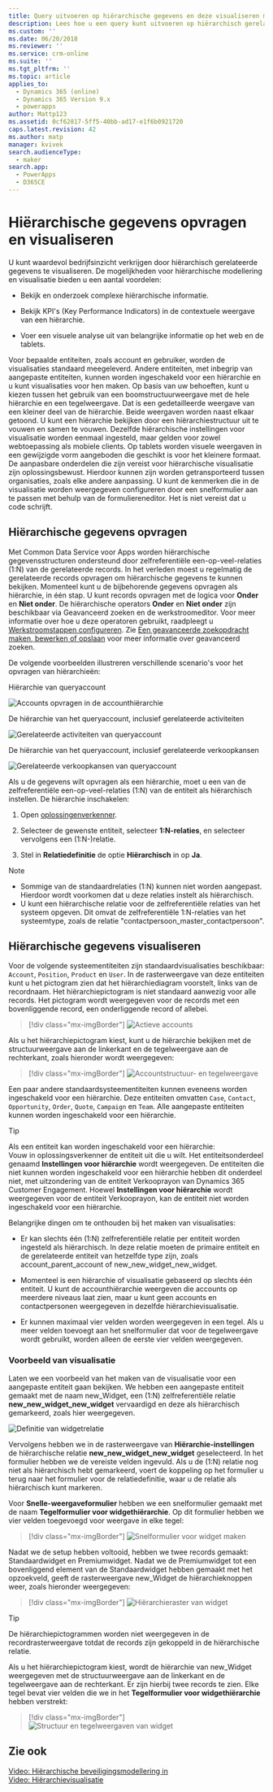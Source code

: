 ```yaml
---
title: Query uitvoeren op hiërarchische gegevens en deze visualiseren met PowerApps | MicrosoftDocs
description: Lees hoe u een query kunt uitvoeren op hiërarchisch gerelateerde gegevens en deze kunt visualiseren
ms.custom: ''
ms.date: 06/20/2018
ms.reviewer: ''
ms.service: crm-online
ms.suite: ''
ms.tgt_pltfrm: ''
ms.topic: article
applies_to:
  - Dynamics 365 (online)
  - Dynamics 365 Version 9.x
  - powerapps
author: Mattp123
ms.assetid: 0cf62817-5ff5-40bb-ad17-e1f6b0921720
caps.latest.revision: 42
ms.author: matp
manager: kvivek
search.audienceType:
  - maker
search.app:
  - PowerApps
  - D365CE
---
```

# <a name="query-and-visualize-hierarchically-related-data"></a>Hiërarchische gegevens opvragen en visualiseren

U kunt waardevol bedrijfsinzicht verkrijgen door hiërarchisch gerelateerde gegevens te visualiseren. De mogelijkheden voor hiërarchische modellering en visualisatie bieden u een aantal voordelen:  
  
-   Bekijk en onderzoek complexe hiërarchische informatie.  
  
-   Bekijk KPI's (Key Performance Indicators) in de contextuele weergave van een hiërarchie.  
  
-   Voer een visuele analyse uit van belangrijke informatie op het web en de tablets.  
  
Voor bepaalde entiteiten, zoals account en gebruiker, worden de visualisaties standaard meegeleverd. Andere entiteiten, met inbegrip van aangepaste entiteiten, kunnen worden ingeschakeld voor een hiërarchie en u kunt visualisaties voor hen maken. Op basis van uw behoeften, kunt u kiezen tussen het gebruik van een boomstructuurweergave met de hele hiërarchie en een tegelweergave. Dat is een gedetailleerde weergave van een kleiner deel van de hiërarchie. Beide weergaven worden naast elkaar getoond. U kunt een hiërarchie bekijken door een hiërarchiestructuur uit te vouwen en samen te vouwen. Dezelfde hiërarchische instellingen voor visualisatie worden eenmaal ingesteld, maar gelden voor zowel webtoepassing als mobiele clients. Op tablets worden visuele weergaven in een gewijzigde vorm aangeboden die geschikt is voor het kleinere formaat. De aanpasbare onderdelen die zijn vereist voor hiërarchische visualisatie zijn oplossingsbewust. Hierdoor kunnen zijn worden getransporteerd tussen organisaties, zoals elke andere aanpassing. U kunt de kenmerken die in de visualisatie worden weergegeven configureren door een snelformulier aan te passen met behulp van de formuliereneditor. Het is niet vereist dat u code schrijft.  
  
<a name="BKMK_Querydata"></a>   
## <a name="query-hierarchical-data"></a>Hiërarchische gegevens opvragen  
 Met Common Data Service voor Apps worden hiërarchische gegevensstructuren ondersteund door zelfreferentiële een-op-veel-relaties (1:N) van de gerelateerde records. In het verleden moest u regelmatig de gerelateerde records opvragen om hiërarchische gegevens te kunnen bekijken. Momenteel kunt u de bijbehorende gegevens opvragen als hiërarchie, in één stap. U kunt records opvragen met de logica voor **Onder** en **Niet onder**. De hiërarchische operators **Onder** en **Niet onder** zijn beschikbaar via Geavanceerd zoeken en de werkstroomeditor. Voor meer informatie over hoe u deze operatoren gebruikt, raadpleegt u [Werkstroomstappen configureren](/flow/configure-workflow-steps). Zie [Een geavanceerde zoekopdracht maken, bewerken of opslaan](https://docs.microsoft.com/dynamics365/customer-engagement/basics/save-advanced-find-search) voor meer informatie over geavanceerd zoeken.  
  
 De volgende voorbeelden illustreren verschillende scenario's voor het opvragen van hiërarchieën:  
  
 Hiërarchie van queryaccount  
  
 ![Accounts opvragen in de accounthiërarchie](media/query-accounts.png "Accounts opvragen in de accounthiërarchie")  
  
 De hiërarchie van het queryaccount, inclusief gerelateerde activiteiten  
  
 ![Gerelateerde activiteiten van queryaccount](media/query-account-related-activities.png "Gerelateerde activiteiten van queryaccount")  
  
 De hiërarchie van het queryaccount, inclusief gerelateerde verkoopkansen  
  
 ![Gerelateerde verkoopkansen van queryaccount](media/query-account-related-opportunities.png "Gerelateerde verkoopkansen van queryaccount")  
  
 Als u de gegevens wilt opvragen als een hiërarchie, moet u een van de zelfreferentiële een-op-veel-relaties (1:N) van de entiteit als hiërarchisch instellen. De hiërarchie inschakelen:  
  
1.  Open [oplossingenverkenner](../model-driven-apps/advanced-navigation.md#solution-explorer). 
  
2.  Selecteer de gewenste entiteit, selecteer **1:N-relaties**, en selecteer vervolgens een (1:N-)relatie. 

3.  Stel in **Relatiedefinitie** de optie **Hiërarchisch** in op **Ja**.  
  
> [!NOTE]
> - Sommige van de standaardrelaties (1:N) kunnen niet worden aangepast. Hierdoor wordt voorkomen dat u deze relaties instelt als hiërarchisch.  
> - U kunt een hiërarchische relatie voor de zelfreferentiële relaties van het systeem opgeven. Dit omvat de zelfreferentiële 1:N-relaties van het systeemtype, zoals de relatie "contactpersoon_master_contactpersoon".  
  
<a name="BKMK_Visualizedata"></a>   
## <a name="visualize-hierarchical-data"></a>Hiërarchische gegevens visualiseren  
 Voor de volgende systeementiteiten zijn standaardvisualisaties beschikbaar: `Account`, `Position`, `Product` en `User`. In de rasterweergave van deze entiteiten kunt u het pictogram zien dat het hiërarchiediagram voorstelt, links van de recordnaam. Het hiërarchiepictogram is niet standaard aanwezig voor alle records. Het pictogram wordt weergegeven voor de records met een bovenliggende record, een onderliggende record of allebei.  
 
 > [!div class="mx-imgBorder"] 
 > ![Actieve accounts](media/cust-hs-active-account.png "Actieve accounts")  
  
 Als u het hiërarchiepictogram kiest, kunt u de hiërarchie bekijken met de structuurweergave aan de linkerkant en de tegelweergave aan de rechterkant, zoals hieronder wordt weergegeven:  
  
> [!div class="mx-imgBorder"] 
> ![Accountstructuur- en tegelweergave](media/hierachy-security-accounts-tile-view.png "Accountstructuur- en tegelweergave")  
  
 Een paar andere standaardsysteementiteiten kunnen eveneens worden ingeschakeld voor een hiërarchie. Deze entiteiten omvatten `Case`, `Contact`, `Opportunity`, `Order`, `Quote`, `Campaign` en `Team`. Alle aangepaste entiteiten kunnen worden ingeschakeld voor een hiërarchie.  
  
> [!TIP]
>  Als een entiteit kan worden ingeschakeld voor een hiërarchie:  
>  Vouw in oplossingsverkenner de entiteit uit die u wilt. Het entiteitsonderdeel genaamd **Instellingen voor hiërarchie** wordt weergegeven. De entiteiten die niet kunnen worden ingeschakeld voor een hiërarchie hebben dit onderdeel niet, met uitzondering van de entiteit Verkooprayon van Dynamics 365 Customer Engagement. Hoewel **Instellingen voor hiërarchie** wordt weergegeven voor de entiteit Verkooprayon, kan de entiteit niet worden ingeschakeld voor een hiërarchie.  
  
 Belangrijke dingen om te onthouden bij het maken van visualisaties:  
  
-   Er kan slechts één (1:N) zelfreferentiële relatie per entiteit worden ingesteld als hiërarchisch. In deze relatie moeten de primaire entiteit en de gerelateerde entiteit van hetzelfde type zijn, zoals account_parent_account of new_new_widget_new_widget.  
  
-   Momenteel is een hiërarchie of visualisatie gebaseerd op slechts één entiteit. U kunt de accounthiërarchie weergeven die accounts op meerdere niveaus laat zien, maar u kunt geen accounts en contactpersonen weergegeven in dezelfde hiërarchievisualisatie.  
  
-   Er kunnen maximaal vier velden worden weergegeven in een tegel. Als u meer velden toevoegt aan het snelformulier dat voor de tegelweergave wordt gebruikt, worden alleen de eerste vier velden weergegeven.  
  
### <a name="visualization-example"></a>Voorbeeld van visualisatie  
 Laten we een voorbeeld van het maken van de visualisatie voor een aangepaste entiteit gaan bekijken. We hebben een aangepaste entiteit gemaakt met de naam new_Widget, een (1:N) zelfreferentiële relatie **new_new_widget_new_widget** vervaardigd en deze als hiërarchisch gemarkeerd, zoals hier weergegeven.  
  
 ![Definitie van widgetrelatie](media/widget-relationship-definition.png "Definitie van widgetrelatie")  
  
 Vervolgens hebben we in de rasterweergave van **Hiërarchie-instellingen** de hiërarchische relatie **new_new_widget_new_widget** geselecteerd. In het formulier hebben we de vereiste velden ingevuld. Als u de (1:N) relatie nog niet als hiërarchisch hebt gemarkeerd, voert de koppeling op het formulier u terug naar het formulier voor de relatiedefinitie, waar u de relatie als hiërarchisch kunt markeren.  
  
 Voor **Snelle-weergaveformulier** hebben we een snelformulier gemaakt met de naam **Tegelformulier voor widgethiërarchie**. Op dit formulier hebben we vier velden toegevoegd voor weergave in elke tegel:  
  
> [!div class="mx-imgBorder"] 
> ![Snelformulier voor widget maken](media/create-quickf-orm.png "Snelformulier voor widget maken")  
  
 Nadat we de setup hebben voltooid, hebben we twee records gemaakt: Standaardwidget en Premiumwidget. Nadat we de Premiumwidget tot een bovenliggend element van de Standaardwidget hebben gemaakt met het opzoekveld, geeft de rasterweergave new_Widget de hiërarchieknoppen weer, zoals hieronder weergegeven:  
  
> [!div class="mx-imgBorder"] 
> ![Hiërarchieraster van widget](media/widget-hierarchy-grid.png "Hiërarchieraster van widget")  
  
> [!TIP]
>  De hiërarchiepictogrammen worden niet weergegeven in de recordrasterweergave totdat de records zijn gekoppeld in de hiërarchische relatie.  
  
 Als u het hiërarchiepictogram kiest, wordt de hiërarchie van new_Widget weergegeven met de structuurweergave aan de linkerkant en de tegelweergave aan de rechterkant. Er zijn hierbij twee records te zien. Elke tegel bevat vier velden die we in het **Tegelformulier voor widgethiërarchie** hebben verstrekt:  
 
 > [!div class="mx-imgBorder"] 
 > ![Structuur en tegelweergaven van widget](media/widget-tree-tiles.png "Structuur en tegelweergaven van widget")  
  
## <a name="see-also"></a>Zie ook  
 [Video: Hiërarchische beveiligingsmodellering in](http://www.youtube.com/watch?v=kx5So32DrCo&index=10&list=PLC3591A8FE4ADBE07)   
 [Video: Hiërarchievisualisatie](http://www.youtube.com/watch?v=_dGBE6icLNw&index=9&list=PLC3591A8FE4ADBE07)
